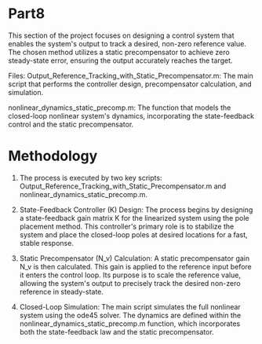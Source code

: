 # Part8

This section of the project focuses on designing a control system that enables the system's output to track a desired, non-zero reference value. The chosen method utilizes a static precompensator to achieve zero steady-state error, ensuring the output accurately reaches the target.

Files:
Output_Reference_Tracking_with_Static_Precompensator.m: The main script that performs the controller design, precompensator calculation, and simulation.

nonlinear_dynamics_static_precomp.m: The function that models the closed-loop nonlinear system's dynamics, incorporating the state-feedback control and the static precompensator.
# Methodology

1. The process is executed by two key scripts: Output_Reference_Tracking_with_Static_Precompensator.m and nonlinear_dynamics_static_precomp.m.

2. State-Feedback Controller (K) Design: The process begins by designing a state-feedback gain matrix K for the linearized system using the pole placement method. This controller's primary role is to stabilize the system and place the closed-loop poles at desired locations for a fast, stable response.

3. Static Precompensator (N_v) Calculation: A static precompensator gain N_v is then calculated. This gain is applied to the reference input before it enters the control loop. Its purpose is to scale the reference value, allowing the system's output to precisely track the desired non-zero reference in steady-state.

4. Closed-Loop Simulation: The main script simulates the full nonlinear system using the ode45 solver. The dynamics are defined within the nonlinear_dynamics_static_precomp.m function, which incorporates both the state-feedback law and the static precompensator.
